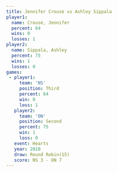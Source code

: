 ```yaml
---
title: Jennifer Crouse vs Ashley Sippala
player1:                
  name: Crouse, Jennifer
  percent: 64           
  wins: 0               
  losses: 1             
player2:                
  name: Sippala, Ashley 
  percent: 75           
  wins: 1               
  losses: 0             
games:
 - player1:         
     team: 'NS'     
     position: Third
     percent: 64    
     win: 0         
     loss: 1        
   player2:          
     team: 'ON'      
     position: Second
     percent: 75     
     win: 1          
     loss: 0         
   event: Hearts        
   year: 2010           
   draw: Round Robin(15)
   score: NS 3 - ON 7   
---
```

